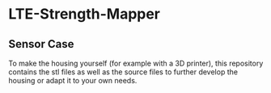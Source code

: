 # LTE-Strength-Mapper

## Sensor Case

To make the housing yourself (for example with a 3D printer), this repository contains the stl files as well as the source files to further develop the housing or adapt it to your own needs.